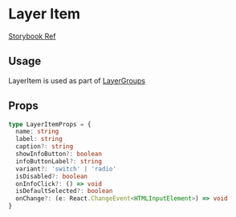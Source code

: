 # Layer Item

[Storybook Ref](https://wri.github.io/wri-design-systems/?path=/docs/layers-layeritem--docs)

## Usage

LayerItem is used as part of [LayerGroups](https://github.com/wri/wri-design-systems/tree/main/src/components/Layer/LayerGroup)

## Props

```ts
type LayerItemProps = {
  name: string
  label: string
  caption?: string
  showInfoButton?: boolean
  infoButtonLabel?: string
  variant?: 'switch' | 'radio'
  isDisabled?: boolean
  onInfoClick?: () => void
  isDefaultSelected?: boolean
  onChange?: (e: React.ChangeEvent<HTMLInputElement>) => void
}
```
